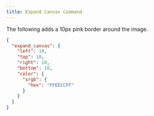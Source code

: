 ```yaml
---
title: Expand Canvas Command
---
```


The following adds a 10px pink border around the image.

```json
{
  "expand_canvas": {
    "left": 10,
    "top": 10,
    "right": 10,
    "bottom": 10,
    "color": {
      "srgb": {
        "hex": "FFEECCFF"
      }
    }
  }
}
```
